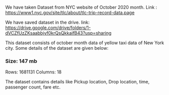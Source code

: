 We have taken Dataset from NYC website of October 2020 month.
Link : https://www1.nyc.gov/site/tlc/about/tlc-trip-record-data.page


We have saved dataset in the drive. link: https://drive.google.com/drive/folders/1-dVCZfUzZKsaabbjyf0krQsQkkaifB43?usp=sharing

This dataset consists of october month data of yellow taxi data of New York city.
Some details of the dataset are given below: 
### Size: 147 mb
Rows: 1681131
Columns: 18

The dataset contains details like Pickup location, Drop location, time, passenger count, fare etc.
